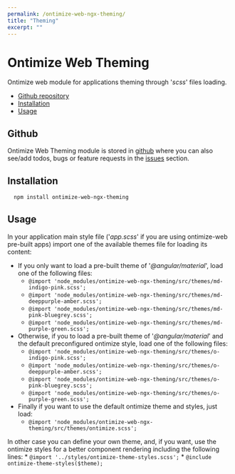 ```yaml
---
permalink: /ontimize-web-ngx-theming/
title: "Theming"
excerpt: ""
---
```


# Ontimize Web Theming

Ontimize web module for applications theming through '*scss*' files loading.

* [Github repository](#github)
* [Installation](#installation)
* [Usage](#usage)

## Github

Ontimize Web Theming module is stored in [github](https://github.com/OntimizeWeb/ontimize-web-ngx-theming) where you can also see/add todos, bugs or feature requests in the [issues](https://github.com/OntimizeWeb/ontimize-web-ngx-theming/issues) section.


## Installation

```bash
  npm install ontimize-web-ngx-theming
```

## Usage
  In your application main style file ('*app.scss*' if you are using ontimize-web pre-built apps) import one of the available themes file for loading its content:
  * If you only want to load a pre-built theme of '*@angular/material*', load one of the following files:
    * `@import 'node_modules/ontimize-web-ngx-theming/src/themes/md-indigo-pink.scss';`
    * `@import 'node_modules/ontimize-web-ngx-theming/src/themes/md-deeppurple-amber.scss';`
    * `@import 'node_modules/ontimize-web-ngx-theming/src/themes/md-pink-bluegrey.scss';`
    * `@import 'node_modules/ontimize-web-ngx-theming/src/themes/md-purple-green.scss';`
  * Otherwise, if you to load a pre-built theme of '*@angular/material*' and the default preconfigured ontimize style, load one of the following files:
    * `@import 'node_modules/ontimize-web-ngx-theming/src/themes/o-indigo-pink.scss';`
    * `@import 'node_modules/ontimize-web-ngx-theming/src/themes/o-deeppurple-amber.scss';`
    * `@import 'node_modules/ontimize-web-ngx-theming/src/themes/o-pink-bluegrey.scss';`
    * `@import 'node_modules/ontimize-web-ngx-theming/src/themes/o-purple-green.scss';`
  * Finally if you want to use the default ontimize theme and styles, just load:
    * `@import 'node_modules/ontimize-web-ngx-theming/src/themes/ontimize.scss';`

  In other case you can define your own theme, and, if you want, use the ontimize styles for a better component rendering including the following lines:
    * `@import '../styles/ontimize-theme-styles.scss';`
    * `@include ontimize-theme-styles($theme);`


